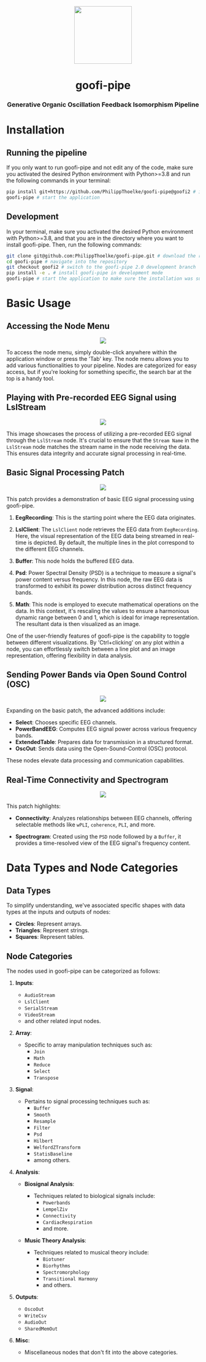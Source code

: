 <p align="center">
<img src=https://github.com/PhilippThoelke/goofi-pipe/assets/36135990/60fb2ba9-4124-4ca4-96e2-ae450d55596d width="150">
</p>

<h1 align="center">goofi-pipe</h1>
<h3 align="center">Generative Organic Oscillation Feedback Isomorphism Pipeline</h3>

# Installation
## Running the pipeline
If you only want to run goofi-pipe and not edit any of the code, make sure you activated the desired Python environment with Python>=3.8 and run the following commands in your terminal:
```bash
pip install git+https://github.com/PhilippThoelke/goofi-pipe@goofi2 # install goofi-pipe
goofi-pipe # start the application
```

## Development
In your terminal, make sure you activated the desired Python environment with Python>=3.8, and that you are in the directory where you want to install goofi-pipe. Then, run the following commands:
```bash
git clone git@github.com:PhilippThoelke/goofi-pipe.git # download the repository
cd goofi-pipe # navigate into the repository
git checkout goofi2 # switch to the goofi-pipe 2.0 development branch
pip install -e . # install goofi-pipe in development mode
goofi-pipe # start the application to make sure the installation was successful
```

# Basic Usage

## Accessing the Node Menu

<p align="center">
<img src="https://github.com/PhilippThoelke/goofi-pipe/assets/49297774/358a897f-3947-495e-849a-e6d7ebce2238" width="medium">
</p>

To access the node menu, simply double-click anywhere within the application window or press the 'Tab' key. The node menu allows you to add various functionalities to your pipeline. Nodes are categorized for easy access, but if you're looking for something specific, the search bar at the top is a handy tool.

## Playing with Pre-recorded EEG Signal using LslStream

<p align="center">
<img src="https://github.com/PhilippThoelke/goofi-pipe/assets/49297774/db340bd9-07af-470e-a791-f3c2dcf4935e" width="small">
</p>

This image showcases the process of utilizing a pre-recorded EEG signal through the `LslStream` node. It's crucial to ensure that the `Stream Name` in the `LslStream` node matches the stream name in the node receiving the data. This ensures data integrity and accurate signal processing in real-time.

## Basic Signal Processing Patch

<p align="center">
<img src="https://github.com/PhilippThoelke/goofi-pipe/assets/49297774/52f85dd4-6395-4eb2-a347-6cf489d659da" width="medium">
</p>

This patch provides a demonstration of basic EEG signal processing using goofi-pipe.

1. **EegRecording**: This is the starting point where the EEG data originates. 

2. **LslClient**: The `LslClient` node retrieves the EEG data from `EegRecording`. Here, the visual representation of the EEG data being streamed in real-time is depicted. By default, the multiple lines in the plot correspond to the different EEG channels.

3. **Buffer**: This node holds the buffered EEG data.

4. **Psd**: Power Spectral Density (PSD) is a technique to measure a signal's power content versus frequency. In this node, the raw EEG data is transformed to exhibit its power distribution across distinct frequency bands.

5. **Math**: This node is employed to execute mathematical operations on the data. In this context, it's rescaling the values to ensure a harmonious dynamic range between 0 and 1, which is ideal for image representation. The resultant data is then visualized as an image.

One of the user-friendly features of goofi-pipe is the capability to toggle between different visualizations. By 'Ctrl+clicking' on any plot within a node, you can effortlessly switch between a line plot and an image representation, offering flexibility in data analysis.

## Sending Power Bands via Open Sound Control (OSC)

<p align="center">
<img src="https://github.com/PhilippThoelke/goofi-pipe/assets/49297774/97576017-a737-47b9-aac6-bd0d00e0e7e9" width="medium">
</p>

Expanding on the basic patch, the advanced additions include:

- **Select**: Chooses specific EEG channels.
- **PowerBandEEG**: Computes EEG signal power across various frequency bands.
- **ExtendedTable**: Prepares data for transmission in a structured format.
- **OscOut**: Sends data using the Open-Sound-Control (OSC) protocol.

These nodes elevate data processing and communication capabilities.

## Real-Time Connectivity and Spectrogram

<p align="center">
<img src="https://github.com/PhilippThoelke/goofi-pipe/assets/49297774/7c63a869-d20a-4f41-99fe-eb0931cebdc9" width="medium">
</p>

This patch highlights:

- **Connectivity**: Analyzes relationships between EEG channels, offering selectable methods like `wPLI`, `coherence`, `PLI`, and more.

- **Spectrogram**: Created using the `PSD` node followed by a `Buffer`, it provides a time-resolved view of the EEG signal's frequency content.

# Data Types and Node Categories

## Data Types

To simplify understanding, we've associated specific shapes with data types at the inputs and outputs of nodes:

- **Circles**: Represent arrays.
- **Triangles**: Represent strings.
- **Squares**: Represent tables.


## Node Categories

The nodes used in goofi-pipe can be categorized as follows:

1. **Inputs**:
   - `AudioStream`
   - `LslClient`
   - `SerialStream`
   - `VideoStream`
   - and other related input nodes.

2. **Array**:
   - Specific to array manipulation techniques such as:
     - `Join`
     - `Math`
     - `Reduce`
     - `Select`
     - `Transpose`
   
3. **Signal**:
   - Pertains to signal processing techniques such as:
     - `Buffer`
     - `Smooth`
     - `Resample`
     - `Filter`
     - `Psd`
     - `Hilbert`
     - `WelfordZTransform`
     - `StatisBaseline`
     - among others.
     
4. **Analysis**:
   
   - **Biosignal Analysis**:
     - Techniques related to biological signals include:
       - `Powerbands`
       - `LempelZiv`
       - `Connectivity`
       - `CardiacRespiration`
       - and more.
       
   - **Music Theory Analysis**:
     - Techniques related to musical theory include:
       - `Biotuner`
       - `Biorhythms`
       - `Spectromorphology`
       - `Transitional Harmony`
       - and others.

5. **Outputs**:
   - `OscoOut`
   - `WriteCsv`
   - `AudioOut`
   - `SharedMemOut`
   
6. **Misc**:
   - Miscellaneous nodes that don't fit into the above categories.



